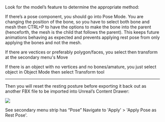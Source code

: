 

Look for the model’s feature to determine the appropriate method:

If there’s a pose component, you should go into Pose Mode. You are changing the position of the bone, so you have to select both bone and mesh then CTRL+P to have the options to make the bone into the parent (henceforth, the mesh is the child that follows the parent). This keeps future animations behaving as expected and prevents applying rest pose from only applying the bones and not the mesh.

If there are vectices or preferably polygon/faces, you select then transform at the secondary menu's Move

If there is an object with no vertices and no bones/amature, you just select object in Object Mode then select Transform tool

---

Then you will reset the resting posture before exporting it back out as another FBX file to be imported into Unreal’s Content Drawer:

![](https://i.imgur.com/U5oLd3c.png)



See secondary menu strip has “Pose”
Navigate to 'Apply' > 'Apply Pose as Rest Pose'.